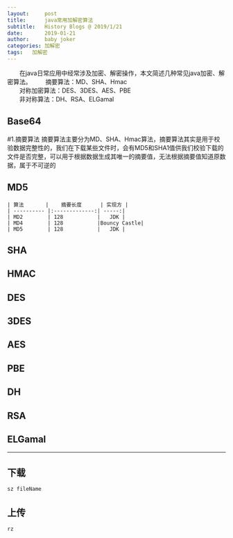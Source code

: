 ```yaml
---
layout:     post
title:      java常用加解密算法
subtitle:   History Blogs @ 2019/1/21
date:       2019-01-21
author:     baby joker
categories:	加解密
tags:	加解密
---
```

　　在java日常应用中经常涉及加密、解密操作，本文简述几种常见java加密、解密算法。
　　摘要算法：MD、SHA、Hmac  
　　对称加密算法：DES、3DES、AES、PBE  
　　非对称算法：DH、RSA、ELGamal  







## Base64





#1.摘要算法
摘要算法主要分为MD、SHA、Hmac算法，摘要算法其实是用于校验数据完整性的，我们在下载某些文件时，会有MD5和SHA1值供我们校验下载的文件是否完整，可以用于根据数据生成其唯一的摘要值，无法根据摘要值知道原数据，属于不可逆的

## MD5

    | 算法       |	摘要长度      | 实现方 |
    | ---------- |:-------------:| -----:|
    | MD2     	 | 128			 | 	 JDK |
    | MD4     	 | 128    		 |Bouncy Castle|
    | MD5 		 | 128    		 |   JDK |




## SHA





## HMAC





## DES




## 3DES



## AES




## PBE


##  DH

## RSA




## ELGamal





---
## 下载 ##
``` java
sz fileName
```
## 上传
``` java
rz
```
